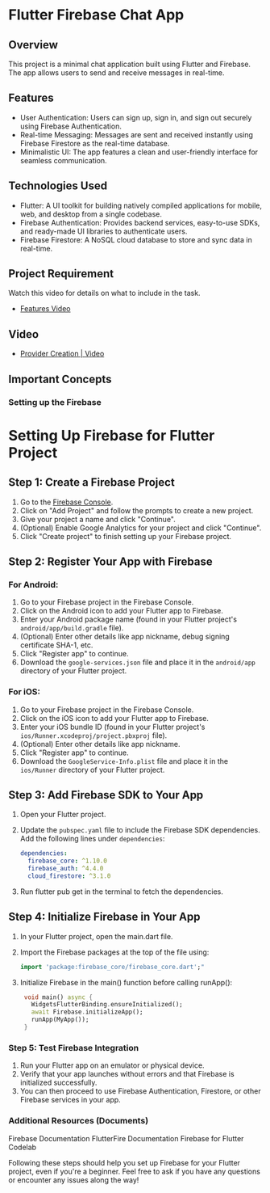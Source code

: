 # Flutter Firebase Chat App

## Overview

This project is a minimal chat application built using Flutter and Firebase. The app allows users to send and receive messages in real-time.

## Features

* User Authentication: Users can sign up, sign in, and sign out securely using Firebase Authentication.
* Real-time Messaging: Messages are sent and received instantly using Firebase Firestore as the real-time database.
* Minimalistic UI: The app features a clean and user-friendly interface for seamless communication.

## Technologies Used

* Flutter: A UI toolkit for building natively compiled applications for mobile, web, and desktop from a single codebase.
* Firebase Authentication: Provides backend services, easy-to-use SDKs, and ready-made UI libraries to authenticate users.
* Firebase Firestore: A NoSQL cloud database to store and sync data in real-time.

## Project Requirement 
Watch this video for details on what to include in the task.
* [Features Video](https://www.youtube.com/watch?v=Ci0NTh6Jh3U&ab_channel=MitchKoko)

 ## Video

* [Provider Creation | Video](https://www.youtube.com/watch?v=5xU5WH2kEc0&ab_channel=MitchKoko)

## Important Concepts

### Setting up the Firebase
 # Setting Up Firebase for Flutter Project

## Step 1: Create a Firebase Project

1. Go to the [Firebase Console](https://console.firebase.google.com/).
2. Click on "Add Project" and follow the prompts to create a new project.
3. Give your project a name and click "Continue".
4. (Optional) Enable Google Analytics for your project and click "Continue".
5. Click "Create project" to finish setting up your Firebase project.

## Step 2: Register Your App with Firebase

### For Android:

1. Go to your Firebase project in the Firebase Console.
2. Click on the Android icon to add your Flutter app to Firebase.
3. Enter your Android package name (found in your Flutter project's `android/app/build.gradle` file).
4. (Optional) Enter other details like app nickname, debug signing certificate SHA-1, etc.
5. Click "Register app" to continue.
6. Download the `google-services.json` file and place it in the `android/app` directory of your Flutter project.

### For iOS:

1. Go to your Firebase project in the Firebase Console.
2. Click on the iOS icon to add your Flutter app to Firebase.
3. Enter your iOS bundle ID (found in your Flutter project's `ios/Runner.xcodeproj/project.pbxproj` file).
4. (Optional) Enter other details like app nickname.
5. Click "Register app" to continue.
6. Download the `GoogleService-Info.plist` file and place it in the `ios/Runner` directory of your Flutter project.

## Step 3: Add Firebase SDK to Your App

1. Open your Flutter project.
2. Update the `pubspec.yaml` file to include the Firebase SDK dependencies. Add the following lines under `dependencies`:

   ```yaml
   dependencies:
     firebase_core: ^1.10.0
     firebase_auth: ^4.4.0
     cloud_firestore: ^3.1.0
3. Run flutter pub get in the terminal to fetch the dependencies.

## Step 4: Initialize Firebase in Your App
1. In your Flutter project, open the main.dart file.
2. Import the Firebase packages at the top of the file using:
   ```dart
   import 'package:firebase_core/firebase_core.dart';"
   ```
4. Initialize Firebase in the main() function before calling runApp():

   ```dart
    void main() async {
      WidgetsFlutterBinding.ensureInitialized();
      await Firebase.initializeApp();
      runApp(MyApp());
    }
    ```

### Step 5: Test Firebase Integration
1. Run your Flutter app on an emulator or physical device.
2. Verify that your app launches without errors and that Firebase is initialized successfully.
3. You can then proceed to use Firebase Authentication, Firestore, or other Firebase services in your app.
   
### Additional Resources (Documents)
Firebase Documentation
FlutterFire Documentation
Firebase for Flutter Codelab

Following these steps should help you set up Firebase for your Flutter project, even if you're a beginner. Feel free to ask if you have any questions or encounter any issues along the way!

